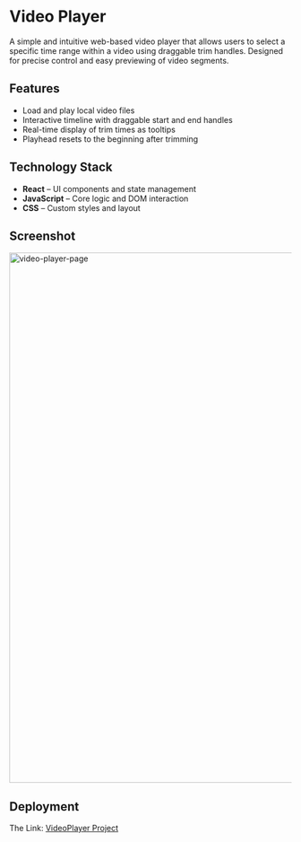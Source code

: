 # Video Player

A simple and intuitive web-based video player that allows users to select a specific time range within a video using draggable trim handles. Designed for precise control and easy previewing of video segments.

## Features

- Load and play local video files
- Interactive timeline with draggable start and end handles
- Real-time display of trim times as tooltips
- Playhead resets to the beginning after trimming
  
## Technology Stack

- **React** – UI components and state management
- **JavaScript** – Core logic and DOM interaction
- **CSS** – Custom styles and layout

## Screenshot

<img width="945" alt="video-player-page" src="https://github.com/user-attachments/assets/a926bd3b-9ca0-4408-ac9d-c74655fb84ae" />


## Deployment

The Link: [VideoPlayer Project](https://sapirteper0402.github.io/video-player/) 
